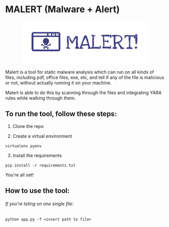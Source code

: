 # MALERT (Malware + Alert)

<p align="center">
  <img src="images/malert1-removebg-preview.png">
</p>

Malert is a tool for static malware analysis which can run on all kinds of files, including pdf, office files, exe, etc, and tell if any of the file is malicious or not, without actually running it on your machine. 

Malert is able to do this by scanning through the files and integrating YARA rules while walking through them. 

## To run the tool, follow these steps:

1. Clone the repo

2. Create a virtual environment 
```
virtualenv pyenv
```

3. Install the requirements
```
pip install -r requirements.txt
```

You're all set!

## How to use the tool:

###### If you're tsting on one single file:

```
python app.py -f <insert path to file> 
```

